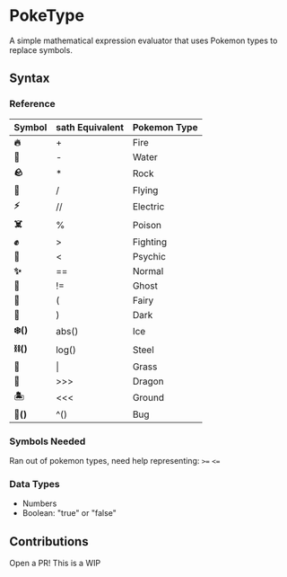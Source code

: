 # PokeType

A simple mathematical expression evaluator that uses Pokemon types to replace symbols.

## Syntax

### Reference

| Symbol | sath Equivalent | Pokemon Type |
|--------|-----------------|--------------|
| **🔥**    | +               |    Fire      |
| **🌊**    | -               |    Water     |
| **🪨**    | *               |    Rock      |
| **💨**    | /               |    Flying    |
| **⚡**     | //              |    Electric  |
| **☠️**    | %               |    Poison    |
| **✊**    | >               |   Fighting   |
| **🔮**    | <               |    Psychic   |
| **✨**    | ==              |    Normal    |
| **👻**    | != 			  |     Ghost 	 |
| **🧚**    | (               |    Fairy     |
| **🌌**    | )               |    Dark      |
| **❄️()**  | abs()           |    Ice       |
| **⛓()**  | log()			  | 	Steel    |
| **🌿**    | \|              |    Grass     |
| **🐉**    | >>>             |    Dragon    |
| **🏝️**    | <<<             |    Ground    |
| **🐛()**  | ^()			  |     Bug      |



### Symbols Needed

Ran out of pokemon types, need help representing:
`>=`
`<=`


### Data Types

- Numbers
- Boolean: "true" or "false"

## Contributions

Open a PR! This is a WIP

